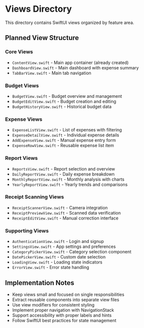 # Views Directory

This directory contains SwiftUI views organized by feature area.

## Planned View Structure

### Core Views
- `ContentView.swift` - Main app container (already created)
- `DashboardView.swift` - Main dashboard with expense summary
- `TabBarView.swift` - Main tab navigation

### Budget Views
- `BudgetView.swift` - Budget overview and management
- `BudgetEditView.swift` - Budget creation and editing
- `BudgetHistoryView.swift` - Historical budget data

### Expense Views
- `ExpenseListView.swift` - List of expenses with filtering
- `ExpenseDetailView.swift` - Individual expense details
- `AddExpenseView.swift` - Manual expense entry form
- `ExpenseRowView.swift` - Reusable expense list item

### Report Views
- `ReportsView.swift` - Report selection and overview
- `DailyReportView.swift` - Daily expense breakdown
- `MonthlyReportView.swift` - Monthly analysis with charts
- `YearlyReportView.swift` - Yearly trends and comparisons

### Receipt Scanning Views
- `ReceiptScannerView.swift` - Camera integration
- `ReceiptPreviewView.swift` - Scanned data verification
- `ReceiptEditView.swift` - Manual correction interface

### Supporting Views
- `AuthenticationView.swift` - Login and signup
- `SettingsView.swift` - App settings and preferences
- `CategoryPickerView.swift` - Category selection component
- `DatePickerView.swift` - Custom date selection
- `LoadingView.swift` - Loading state indicators
- `ErrorView.swift` - Error state handling

## Implementation Notes
- Keep views small and focused on single responsibilities
- Extract reusable components into separate view files
- Use view modifiers for consistent styling
- Implement proper navigation with NavigationStack
- Support accessibility with proper labels and hints
- Follow SwiftUI best practices for state management